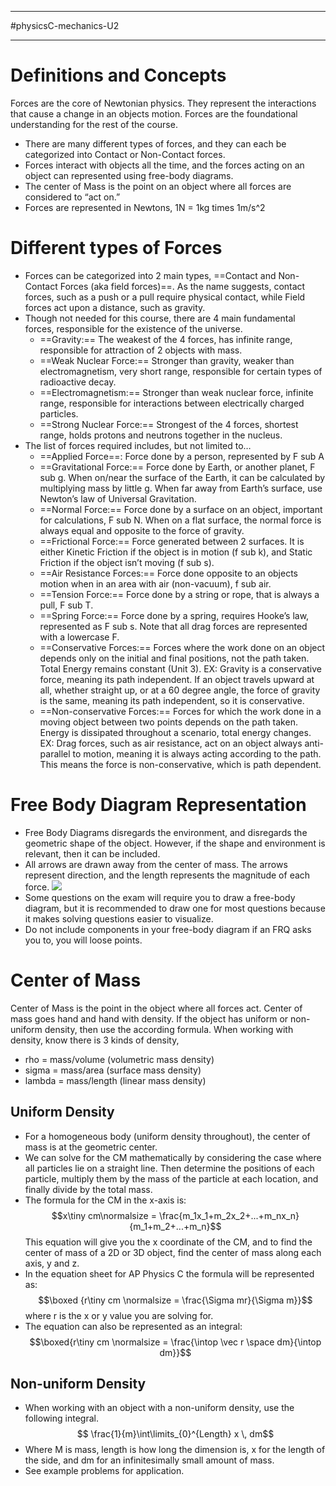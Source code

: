 ____________________
#physicsC-mechanics-U2 
___________________
# Definitions and Concepts
Forces are the core of Newtonian physics.  They represent the interactions that cause a change in an objects motion. Forces are the foundational understanding for the rest of the course.
- There are many different types of forces, and they can each be categorized into Contact or Non-Contact forces.
- Forces interact with objects all the time, and the forces acting on an object can represented using free-body diagrams. 
- The center of Mass is the point on an object where all forces are considered to “act on.”
- Forces are represented in Newtons, 1N = 1kg times 1m/s^2
# Different types of Forces
- Forces can be categorized into 2 main types, ==Contact and Non-Contact Forces (aka field forces)==. As the name suggests, contact forces, such as a push or a pull require physical contact, while Field forces act upon a distance, such as gravity.
- Though not needed for this course, there are 4 main fundamental forces, responsible for the existence of the universe.
	- ==Gravity:== The weakest of the 4 forces, has infinite range, responsible for attraction of 2 objects with mass.
	- ==Weak Nuclear Force:== Stronger than gravity, weaker than electromagnetism, very short range, responsible for certain types of radioactive decay.
	- ==Electromagnetism:== Stronger than weak nuclear force, infinite range, responsible for interactions between electrically charged particles.
	- ==Strong Nuclear Force:== Strongest of the 4 forces, shortest range, holds protons and neutrons together in the nucleus.
- The list of forces required includes, but not limited to…
	- ==Applied Force==: Force done by a person, represented by F sub A
	- ==Gravitational Force:== Force done by Earth, or another planet, F sub g. When on/near the surface of the Earth, it can be calculated by multiplying mass by little g. When far away from Earth’s surface, use Newton’s law of Universal Gravitation.
	- ==Normal Force:== Force done by a surface on an object, important for calculations, F sub N. When on a flat surface, the normal force is always equal and opposite to the force of gravity.
	- ==Frictional Force:== Force generated between 2 surfaces. It is either Kinetic Friction if the object is in motion (f sub k), and Static Friction if the object isn’t moving (f sub s).
	- ==Air Resistance Forces:== Force done opposite to an objects motion when in an area with air (non-vacuum), f sub air.
	- ==Tension Force:== Force done by a string or rope, that is always a pull, F sub T.
	- ==Spring Force:== Force done by a spring, requires Hooke’s law, represented as F sub s.
	Note that all drag forces are represented with a lowercase F.
	- ==Conservative Forces:== Forces where the work done on an object depends only on the initial and final positions, not the path taken. Total Energy remains constant (Unit 3).
	  EX: Gravity is a conservative force, meaning its path independent. If an object travels upward at all, whether straight up, or at a 60 degree angle, the force of gravity is the same, meaning its path independent, so it is conservative.
	- ==Non-conservative Forces:== Forces for which the work done in a moving object between two points depends on the path taken. Energy is dissipated throughout a scenario, total energy changes. 
	  EX: Drag forces, such as air resistance, act on an object always anti-parallel to motion, meaning it is always acting according to the path. This means the force is non-conservative, which is path dependent. 
# Free Body Diagram Representation
- Free Body Diagrams disregards the environment, and disregards the geometric shape of the object. However, if the shape and environment is relevant, then it can be included.
- All arrows are drawn away from the center of mass. The arrows represent direction, and the length represents the magnitude of each force.
  ![](fbdexample.webp)
- Some questions on the exam will require you to draw a free-body diagram, but it is recommended to draw one for most questions because it makes solving questions easier to visualize. 
- Do not include components in your free-body diagram if an FRQ asks you to, you will loose points.
# Center of Mass
Center of Mass is the point in the object where all forces act. Center of mass goes hand and hand with density. If the object has uniform or non-uniform density, then use the according formula. When working with density, know there is 3 kinds of density,
- rho = mass/volume (volumetric mass density)
- sigma = mass/area (surface mass density)
- lambda = mass/length (linear mass density)
## Uniform Density
- For a homogeneous body (uniform density throughout), the center of mass is at the geometric center.
- We can solve for the CM mathematically by considering the case where all particles lie on a straight line. Then determine the positions of each particle, multiply them by the mass of the particle at each location, and finally divide by the total mass.
- The formula for the CM in the x-axis is: $$x\tiny cm\normalsize = \frac{m_1x_1+m_2x_2+...+m_nx_n}{m_1+m_2+...+m_n}$$This equation will give you the x coordinate of the CM, and to find the center of mass of a 2D or 3D object, find the center of mass along each axis, y and z.
- In the equation sheet for AP Physics C the formula will be represented as: $$\boxed {r\tiny cm \normalsize = \frac{\Sigma mr}{\Sigma m}}$$ where r is the x or y value you are solving for.
- The equation can also be represented as an integral: $$\boxed{r\tiny cm \normalsize = \frac{\intop \vec r \space dm}{\intop dm}}$$
## Non-uniform Density
- When working with an object with a non-uniform density, use the following integral.$$ \frac{1}{m}\int\limits_{0}^{Length} x \, dm$$
- Where M is mass, length is how long the dimension is, x for the length of the side, and dm for an infinitesimally small amount of mass.
- See example problems for application. 